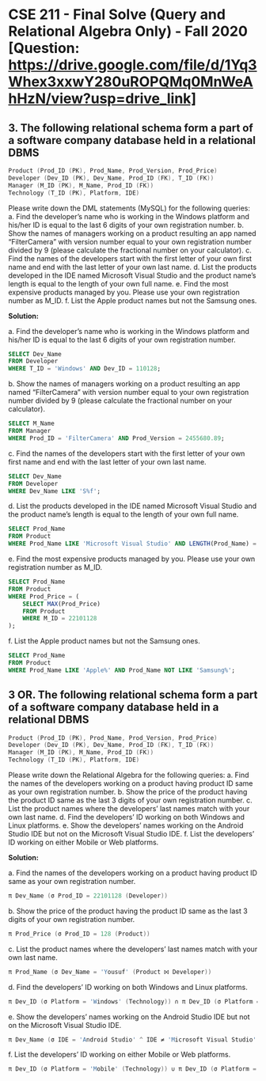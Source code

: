 # CSE 211 - Final Solve (Query and Relational Algebra Only) - Fall 2020 [Question: https://drive.google.com/file/d/1Yq3Whex3xxwY280uROPQMq0MnWeAhHzN/view?usp=drive_link]

## 3. The following relational schema form a part of a software company database held in a relational DBMS

```s
Product (Prod_ID (PK), Prod_Name, Prod_Version, Prod_Price)
Developer (Dev_ID (PK), Dev_Name, Prod_ID (FK), T_ID (FK))
Manager (M_ID (PK), M_Name, Prod_ID (FK))
Technology (T_ID (PK), Platform, IDE)
```

Please write down the DML statements (MySQL) for the following queries:
a. Find the developer’s name who is working in the Windows platform and his/her ID is equal to the last 6 digits of your own registration number.
b. Show the names of managers working on a product resulting an app named “FilterCamera” with version number equal to your own registration number divided by 9 (please calculate the fractional number on your calculator).
c. Find the names of the developers start with the first letter of your own first name and end with the last letter of your own last name.
d. List the products developed in the IDE named Microsoft Visual Studio and the product name’s length is equal to the length of your own full name.
e. Find the most expensive products managed by you. Please use your own registration number as M_ID.
f. List the Apple product names but not the Samsung ones.

**Solution:**

a. Find the developer’s name who is working in the Windows platform and his/her ID is equal to the last 6 digits of your own registration number.

```sql
SELECT Dev_Name
FROM Developer
WHERE T_ID = 'Windows' AND Dev_ID = 110128;
```

b. Show the names of managers working on a product resulting an app named “FilterCamera” with version number equal to your own registration number divided by 9 (please calculate the fractional number on your calculator).

```sql
SELECT M_Name
FROM Manager
WHERE Prod_ID = 'FilterCamera' AND Prod_Version = 2455680.89;
```

c. Find the names of the developers start with the first letter of your own first name and end with the last letter of your own last name.

```sql
SELECT Dev_Name
FROM Developer
WHERE Dev_Name LIKE 'S%f';
```

d. List the products developed in the IDE named Microsoft Visual Studio and the product name’s length is equal to the length of your own full name.

```sql
SELECT Prod_Name
FROM Product
WHERE Prod_Name LIKE 'Microsoft Visual Studio' AND LENGTH(Prod_Name) = 17;
```

e. Find the most expensive products managed by you. Please use your own registration number as M_ID.

```sql
SELECT Prod_Name
FROM Product
WHERE Prod_Price = (
    SELECT MAX(Prod_Price)
    FROM Product
    WHERE M_ID = 22101128
);
```

f. List the Apple product names but not the Samsung ones.

```sql
SELECT Prod_Name
FROM Product
WHERE Prod_Name LIKE 'Apple%' AND Prod_Name NOT LIKE 'Samsung%';
```

## 3 OR. The following relational schema form a part of a software company database held in a relational DBMS

```s
Product (Prod_ID (PK), Prod_Name, Prod_Version, Prod_Price)
Developer (Dev_ID (PK), Dev_Name, Prod_ID (FK), T_ID (FK))
Manager (M_ID (PK), M_Name, Prod_ID (FK))
Technology (T_ID (PK), Platform, IDE)
```

Please write down the Relational Algebra for the following queries:
a. Find the names of the developers working on a product having product ID same as your own registration number.
b. Show the price of the product having the product ID same as the last 3 digits of your own registration number.
c. List the product names where the developers’ last names match with your own last name.
d. Find the developers’ ID working on both Windows and Linux platforms.
e. Show the developers’ names working on the Android Studio IDE but not on the Microsoft Visual Studio IDE.
f. List the developers’ ID working on either Mobile or Web platforms.

**Solution:**

a. Find the names of the developers working on a product having product ID same as your own registration number.

```s
π Dev_Name (σ Prod_ID = 22101128 (Developer))
```

b. Show the price of the product having the product ID same as the last 3 digits of your own registration number.

```s
π Prod_Price (σ Prod_ID = 128 (Product))
```

c. List the product names where the developers’ last names match with your own last name.

```s
π Prod_Name (σ Dev_Name = 'Yousuf' (Product ⨝ Developer))
```

d. Find the developers’ ID working on both Windows and Linux platforms.

```s
π Dev_ID (σ Platform = 'Windows' (Technology)) ∩ π Dev_ID (σ Platform = 'Linux' (Technology))
```

e. Show the developers’ names working on the Android Studio IDE but not on the Microsoft Visual Studio IDE.

```s
π Dev_Name (σ IDE = 'Android Studio' ^ IDE ≠ 'Microsoft Visual Studio' (Developer ⨝ Technology))
```

f. List the developers’ ID working on either Mobile or Web platforms.

```s
π Dev_ID (σ Platform = 'Mobile' (Technology)) ∪ π Dev_ID (σ Platform = 'Web' (Technology))
```
